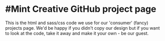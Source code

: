 #Mint Creative GitHub project page
===================================

This is the html and sass/css code we use for our 'consumer' (fancy) projects page.
We'd be happy if you didn't copy our design but if you want to look at the code, take it away and make it your own - be our guest.